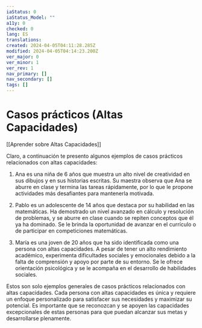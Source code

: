 ```yaml
---
iaStatus: 0
iaStatus_Model: ""
a11y: 0
checked: 0
lang: ES
translations: 
created: 2024-04-05T04:11:28.285Z
modified: 2024-04-05T04:14:23.200Z
ver_major: 0
ver_minor: 1
ver_rev: 1
nav_primary: []
nav_secondary: []
tags: []
---
```

# Casos prácticos (Altas Capacidades)

[[Aprender sobre Altas Capacidades]]

Claro, a continuación te presento algunos ejemplos de casos prácticos relacionados con altas capacidades:

1. Ana es una niña de 6 años que muestra un alto nivel de creatividad en sus dibujos y en sus historias escritas. Su maestra observa que Ana se aburre en clase y termina las tareas rápidamente, por lo que le propone actividades más desafiantes para mantenerla motivada.

2. Pablo es un adolescente de 14 años que destaca por su habilidad en las matemáticas. Ha demostrado un nivel avanzado en cálculo y resolución de problemas, y se aburre en clase cuando se repiten conceptos que él ya ha dominado. Se le brinda la oportunidad de avanzar en el currículo o de participar en competiciones matemáticas.

3. María es una joven de 20 años que ha sido identificada como una persona con altas capacidades. A pesar de tener un alto rendimiento académico, experimenta dificultades sociales y emocionales debido a la falta de comprensión y apoyo por parte de su entorno. Se le ofrece orientación psicológica y se le acompaña en el desarrollo de habilidades sociales.

Estos son solo ejemplos generales de casos prácticos relacionados con altas capacidades. Cada persona con altas capacidades es única y requiere un enfoque personalizado para satisfacer sus necesidades y maximizar su potencial. Es importante que se reconozcan y se apoyen las capacidades excepcionales de estas personas para que puedan alcanzar sus metas y desarrollarse plenamente.

